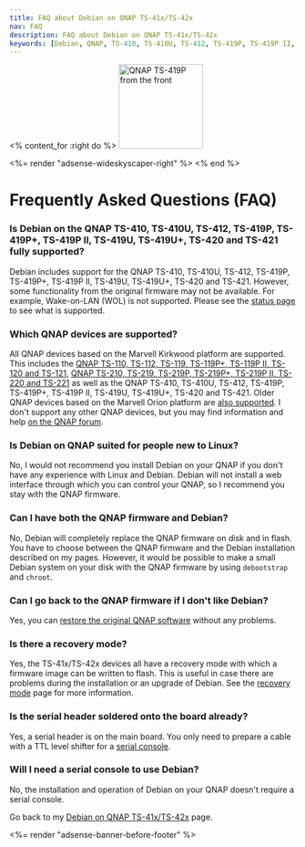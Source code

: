 ```yaml
---
title: FAQ about Debian on QNAP TS-41x/TS-42x
nav: FAQ
description: FAQ about Debian on QNAP TS-41x/TS-42x
keywords: [Debian, QNAP, TS-410, TS-410U, TS-412, TS-419P, TS-419P II, TS-419U, TS-420, TS-421, FAQ, frequently asked questions, help, troubleshooting]
---
```


<% content_for :right do %>
<img src = "../images/r_qnap_ts419p.jpg" class="border" alt="QNAP TS-419P from the front" width="148" height="148" />

<%= render "adsense-wideskyscaper-right" %>
<% end %>

<h1>Frequently Asked Questions (FAQ)</h1>

<h3>Is Debian on the QNAP TS-410, TS-410U, TS-412, TS-419P, TS-419P+, TS-419P II, TS-419U, TS-419U+, TS-420 and TS-421 fully supported?</h3>

Debian includes support for the QNAP TS-410, TS-410U, TS-412, TS-419P,
TS-419P+, TS-419P II, TS-419U, TS-419U+, TS-420 and TS-421.  However, some
functionality from the original firmware may not be available.  For
example, Wake-on-LAN (WOL) is not supported.  Please see the <a href =
"../status/">status page</a> to see what is supported.

<h3>Which QNAP devices are supported?</h3>

All QNAP devices based on the Marvell Kirkwood platform are supported.
This includes the <a href = "../../ts-119/">QNAP TS-110, TS-112, TS-119,
TS-119P+, TS-119P II, TS-120 and TS-121</a>, <a href = "../../ts-219/">QNAP TS-210, TS-219,
TS-219P, TS-219P+, TS-219P II, TS-220 and TS-221</a> as well as the QNAP TS-410, TS-410U,
TS-412, TS-419P, TS-419P+, TS-419P II, TS-419U, TS-419U+, TS-420 and TS-421.  Older QNAP devices based
on the Marvell Orion platform are <a href = "/debian/orion/qnap/">also
supported</a>.  I don't support any other QNAP devices, but you may find
information and help <a href =
"http://forum.qnap.com/viewforum.php?f=147">on the QNAP forum</a>.

<h3>Is Debian on QNAP suited for people new to Linux?</h3>

No, I would not recommend you install Debian on your QNAP if you don't have
any experience with Linux and Debian.  Debian will not install a web
interface through which you can control your QNAP, so I recommend you stay
with the QNAP firmware.

<h3>Can I have both the QNAP firmware and Debian?</h3>

No, Debian will completely replace the QNAP firmware on disk and in flash.
You have to choose between the QNAP firmware and the Debian installation
described on my pages.  However, it would be possible to make a small
Debian system on your disk with the QNAP firmware by using `debootstrap`
and `chroot`.

<h3>Can I go back to the QNAP firmware if I don't like Debian?</h3>

Yes, you can <a href = "../deinstall/">restore the original QNAP
software</a> without any problems.

<h3>Is there a recovery mode?</h3>

Yes, the TS-41x/TS-42x devices all have a recovery mode with which a firmware
image can be written to flash.  This is useful in case there are problems
during the installation or an upgrade of Debian.  See the <a href =
"../recovery/">recovery mode</a> page for more information.

<h3>Is the serial header soldered onto the board already?</h3>

Yes, a serial header is on the main board.  You only need to prepare a
cable with a TTL level shifter for a <a href = "../serial/">serial
console</a>.

<h3>Will I need a serial console to use Debian?</h3>

No, the installation and operation of Debian on your QNAP doesn't require a
serial console.

Go back to my <a href = "..">Debian on QNAP TS-41x/TS-42x</a> page.

<div class="bbf">
<%= render "adsense-banner-before-footer" %>
</div>


